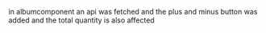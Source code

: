 in albumcomponent an api was fetched
and the plus and minus button was added and the total quantity is also affected 
